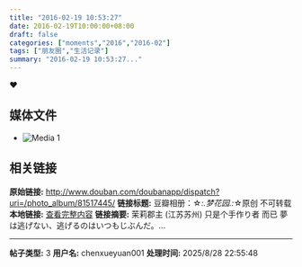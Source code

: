 ```yaml
---
title: "2016-02-19 10:53:27"
date: 2016-02-19T10:00:00+08:00
draft: false
categories: ["moments","2016","2016-02"]
tags: ["朋友圈","生活记录"]
summary: "2016-02-19 10:53:27..."
---
```


❤️

## 媒体文件

- ![Media 1](/Moments/photos/2016-02-19/201602191053270.jpg)

## 相关链接

**原始链接:** http://www.douban.com/doubanapp/dispatch?uri=/photo_album/81517445/
**链接标题:** 豆瓣相册：☆*:.梦花园.:*☆原创 不可转载
**本地链接:** [查看完整内容](/link_content/2016/02/2016-02-19/link_content/)
**链接摘要:** 茉莉郡主
        (江苏苏州)
    只是个手作り者 而已 夢は逃げない、逃げるのはいつもじぶんだ。...

---

**帖子类型:** 3
**用户名:** chenxueyuan001
**处理时间:** 2025/8/28 22:55:48